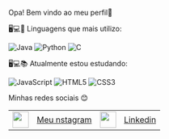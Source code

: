 Opa! Bem vindo ao meu perfil👋

🖥💻💾 Linguagens que mais utilizo:

<img alt="Java" src="https://img.shields.io/badge/java-%23ED8B00.svg?&style=for-the-badge&logo=java&logoColor=white"/>
    </td><td>
<img alt="Python" src="https://img.shields.io/badge/python%20-%2314354C.svg?&style=for-the-badge&logo=python&logoColor=white"/>
    </td><td>
<img alt="C" src="https://img.shields.io/badge/c%20-%2300599C.svg?&style=for-the-badge&logo=c&logoColor=white"/>
   </td><td>

🖥💻📚 Atualmente estou estudando:

<img alt="JavaScript" src="https://img.shields.io/badge/javascript%20-%23323330.svg?&style=for-the-badge&logo=javascript&logoColor=%23F7DF1E"/>
        </td><td>
<!-- <img alt="TypeScript" src="https://img.shields.io/badge/typescript%20-%23007ACC.svg?&style=for-the-badge&logo=typescript&logoColor=white"/>
        </td><td> -->
<img alt="HTML5" src="https://img.shields.io/badge/html5%20-%23E34F26.svg?&style=for-the-badge&logo=html5&logoColor=white"/>
        </td><td>
<img alt="CSS3" src="https://img.shields.io/badge/css3%20-%231572B6.svg?&style=for-the-badge&logo=css3&logoColor=white"/>
        </td><td>

Minhas redes sociais 😊
  <table>            
    <tr>      
      <td><img height="32" width="32" src="https://user-images.githubusercontent.com/64016811/234898090-fdac8532-2aff-4d3d-b04e-1cea834647cc.png"></td>
      <td><a href="https://www.instagram.com/berhardt_">Meu nstagram</a></td>
      <td><img height="32" width="32" src="https://user-images.githubusercontent.com/64016811/126900174-9aa8ff7d-84d6-473e-9432-93690827d161.png"></td>
      <td><a href="https://www.linkedin.com/in/bruno-eberhardt-4954a92b0/" title="Linkedin" >Linkedin</a></td>
    </tr>
  </table>
</div>
